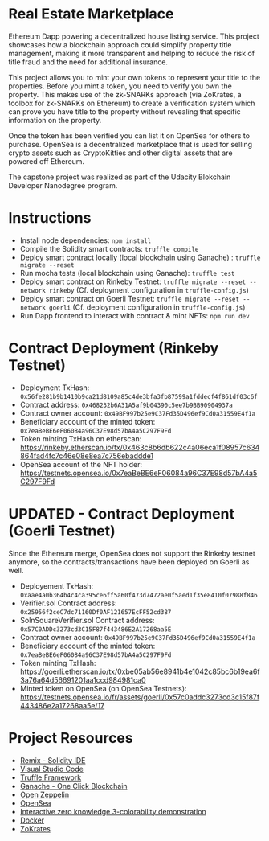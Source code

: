 # Real Estate Marketplace

Ethereum Dapp powering a decentralized house listing service.
This project showcases how a blockchain approach could simplify property title management, making it more transparent and helping to reduce the risk of title fraud and the need for additional insurance.

This project allows you to mint your own tokens to represent your title to the properties. Before you mint a token, you need to verify you own the property. 
This makes use of the zk-SNARKs approach (via ZoKrates, a toolbox for zk-SNARKs on Ethereum) to create a verification system which can prove you have title to the property without revealing that specific information on the property.

Once the token has been verified you can list it on OpenSea for others to purchase.
OpenSea is a decentralized marketplace that is used for selling crypto assets such as CryptoKitties and other digital assets that are powered off Ethereum.

The capstone project was realized as part of the Udacity Blokchain Developer Nanodegree program.

# Instructions

* Install node dependencies: `npm install`
* Compile the Solidity smart contracts: `truffle compile`
* Deploy smart contract locally (local blockchain using Ganache) : `truffle migrate --reset`
* Run mocha tests (local blockchain using Ganache): `truffle test`
* Deploy smart contract on Rinkeby Testnet: `truffle migrate --reset --network rinkeby` (Cf. deployment configuration in `truffle-config.js`)
* Deploy smart contract on Goerli Testnet: `truffle migrate --reset --network goerli` (Cf. deployment configuration in `truffle-config.js`)
* Run Dapp frontend to interact with contract & mint NFTs: `npm run dev`

# Contract Deployment (Rinkeby Testnet)

* Deployment TxHash: `0x56fe281b9b1410b9ca21d8109a85c4de3bfa3fb87599a1fddecf4f861df03c6f`
* Contract address: `0x468232b6A31A5af9b04390c5ee7b9BB90904937a`
* Contract owner account: `0x49BF997b25e9C37Fd35D496ef9Cd0a31559E4f1a`
* Beneficiary account of the minted token: `0x7eaBeBE6eF06084a96C37E98d57bA4a5C297F9Fd`
* Token minting TxHash on etherscan: https://rinkeby.etherscan.io/tx/0x463c8b6db622c4a06eca1f08957c634864fad4fc7c46e08e8ea7c756ebaddde1
* OpenSea account of the NFT holder: https://testnets.opensea.io/0x7eaBeBE6eF06084a96C37E98d57bA4a5C297F9Fd

# UPDATED - Contract Deployment (Goerli Testnet)

Since the Ethereum merge, OpenSea does not support the Rinkeby testnet anymore, so the contracts/transactions have been deployed on Goerli as well.

* Deployement TxHash: `0xaae4a0b364b4c4ca395ce6ff5a60f473d7472ae0f5aed1f35e8410f07988f846`
* Verifier.sol Contract address: `0x25956f2ceC7dc71160Df0AF121657EcFF52cd387`
* SolnSquareVerifier.sol Contract address: `0x57C0ADDc3273cd3C15F87f443486E2A17268aa5E`
* Contract owner account: `0x49BF997b25e9C37Fd35D496ef9Cd0a31559E4f1a`
* Beneficiary account of the minted token: `0x7eaBeBE6eF06084a96C37E98d57bA4a5C297F9Fd`
* Token minting TxHash: https://goerli.etherscan.io/tx/0xbe05ab56e8941b4e1042c85bc6b19ea6f3a76a64d56691201aa1ccd984981ca0
* Minted token on OpenSea (on OpenSea Testnets): https://testnets.opensea.io/fr/assets/goerli/0x57c0addc3273cd3c15f87f443486e2a17268aa5e/17 

# Project Resources

* [Remix - Solidity IDE](https://remix.ethereum.org/)
* [Visual Studio Code](https://code.visualstudio.com/)
* [Truffle Framework](https://truffleframework.com/)
* [Ganache - One Click Blockchain](https://truffleframework.com/ganache)
* [Open Zeppelin ](https://openzeppelin.org/)
* [OpenSea](https://docs.opensea.io/docs)
* [Interactive zero knowledge 3-colorability demonstration](http://web.mit.edu/~ezyang/Public/graph/svg.html)
* [Docker](https://docs.docker.com/install/)
* [ZoKrates](https://github.com/Zokrates/ZoKrates)
